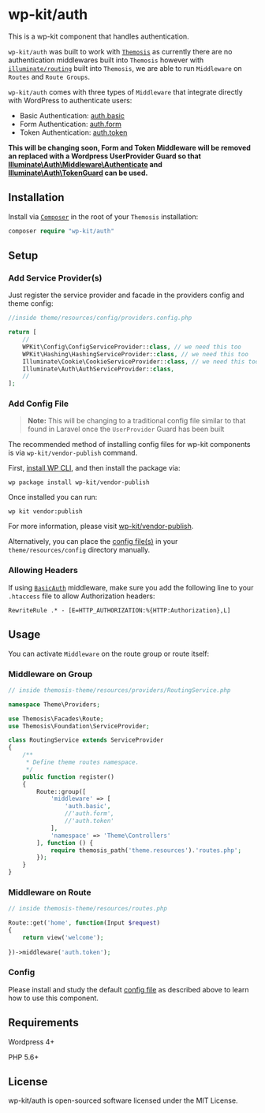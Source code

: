 # wp-kit/auth

This is a wp-kit component that handles authentication.

```wp-kit/auth``` was built to work with [```Themosis```](http://framework.themosis.com/) as currently there are no authentication middlewares built into ```Themosis``` however with [```illuminate/routing```](https://github.com/illuminate/routing) built into ```Themosis```, we are able to run ```Middleware``` on ```Routes``` and ```Route Groups```.

```wp-kit/auth``` comes with three types of ```Middleware``` that integrate directly with WordPress to authenticate users:

* Basic Authentication: [auth.basic](https://github.com/wp-kit/auth/blob/master/src/Auth/Middleware/BasicAuth.php)
* Form Authentication: [auth.form](https://github.com/wp-kit/auth/blob/master/src/Auth/Middleware/FormAuth.php)
* Token Authentication: [auth.token](https://github.com/wp-kit/auth/blob/master/src/Auth/Middleware/TokenAuth.php)

**This will be changing soon, Form and Token Middleware will be removed an replaced with a Wordpress UserProvider Guard so that [Illuminate\Auth\Middleware\Authenticate](https://github.com/illuminate/auth/blob/master/Middleware/Authenticate.php) and [Illuminate\Auth\TokenGuard](https://github.com/illuminate/auth/blob/master/TokenGuard.php) can be used.**

## Installation

Install via [```Composer```](https://getcomposer.org/) in the root of your ```Themosis``` installation:

```php
composer require "wp-kit/auth"
```

## Setup

### Add Service Provider(s)

Just register the service provider and facade in the providers config and theme config:

```php
//inside theme/resources/config/providers.config.php

return [
    //
    WPKit\Config\ConfigServiceProvider::class, // we need this too
    WPKit\Hashing\HashingServiceProvider::class, // we need this too
    Illuminate\Cookie\CookieServiceProvider::class, // we need this too
    Illuminate\Auth\AuthServiceProvider::class,
    //
];
```

### Add Config File

> **Note:** This will be changing to a traditional config file similar to that found in Laravel once the ```UserProvider``` Guard has been built

The recommended method of installing config files for wp-kit components is via ```wp-kit/vendor-publish``` command.

First, [install WP CLI](http://wp-cli.org/), and then install the package via:

```wp package install wp-kit/vendor-publish```

Once installed you can run:

```wp kit vendor:publish```

For more information, please visit [wp-kit/vendor-publish](https://github.com/wp-kit/vendor-publish).

Alternatively, you can place the [config file(s)](config) in your ```theme/resources/config``` directory manually.

### Allowing Headers

If using [```BasicAuth```](https://github.com/wp-kit/auth/blob/master/src/Auth/Middleware/BasicAuth.php) middleware, make sure you add the following line to your ```.htaccess``` file to allow Authorization headers:

```RewriteRule .* - [E=HTTP_AUTHORIZATION:%{HTTP:Authorization},L]```

## Usage

You can activate ```Middleware``` on the route group or route itself:

### Middleware on Group

```php
// inside themosis-theme/resources/providers/RoutingService.php

namespace Theme\Providers;

use Themosis\Facades\Route;
use Themosis\Foundation\ServiceProvider;

class RoutingService extends ServiceProvider
{
    /**
     * Define theme routes namespace.
     */
    public function register()
    {
        Route::group([
	        'middleware' => [
	        	'auth.basic',
				//'auth.form',
				//'auth.token'
			],
            'namespace' => 'Theme\Controllers'
        ], function () {
            require themosis_path('theme.resources').'routes.php';
        });
    }
}
```

### Middleware on Route

```php
// inside themosis-theme/resources/routes.php

Route::get('home', function(Input $request)
{
    return view('welcome');
    
})->middleware('auth.token');
```

### Config

Please install and study the default [config file](config/auth.config.php) as described above to learn how to use this component.

## Requirements

Wordpress 4+

PHP 5.6+

## License

wp-kit/auth is open-sourced software licensed under the MIT License.
